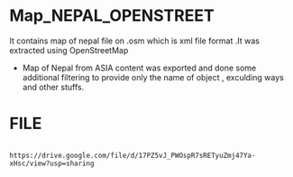 # Map_NEPAL_OPENSTREET
It contains map of nepal file on .osm which is xml file format .It was extracted using OpenStreetMap 

* Map of Nepal from ASIA content was  exported and done some additional filtering to provide only the name of object , exculding ways and other stuffs.


# FILE 

              https://drive.google.com/file/d/17PZ5vJ_PWOspR7sRETyuZmj47Ya-xHsc/view?usp=sharing
